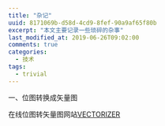 ```yaml
---
title: "杂记"
uuid: 8171069b-d58d-4cd9-8fef-90a9af65f80b
excerpt: "本文主要记录一些琐碎的杂事"
last_modified_at: 2019-06-26T09:02:00
comments: true
categories:
  - 技术
tags:
  - trivial
---
```


一、位图转换成矢量图

在线位图转矢量图网站[VECTORIZER](https://www.vectorizer.io/)



